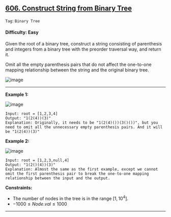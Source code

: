 ## [606. Construct String from Binary Tree](https://leetcode.com/problems/construct-string-from-binary-tree)

```Tag```: ```Binary Tree```

#### Difficulty: Easy

Given the root of a binary tree, construct a string consisting of parenthesis and integers from a binary tree with the preorder traversal way, and return it.

Omit all the empty parenthesis pairs that do not affect the one-to-one mapping relationship between the string and the original binary tree.

![image](https://github.com/quananhle/Python/assets/35042430/6636c295-abf1-4f6d-95f0-507ee9c3f5dd)

---

__Example 1:__

![image](https://assets.leetcode.com/uploads/2021/05/03/cons1-tree.jpg)
```
Input: root = [1,2,3,4]
Output: "1(2(4))(3)"
Explanation: Originally, it needs to be "1(2(4)())(3()())", but you need to omit all the unnecessary empty parenthesis pairs. And it will be "1(2(4))(3)"
```

__Example 2:__

![image](https://assets.leetcode.com/uploads/2021/05/03/cons2-tree.jpg)
```
Input: root = [1,2,3,null,4]
Output: "1(2()(4))(3)"
Explanation: Almost the same as the first example, except we cannot omit the first parenthesis pair to break the one-to-one mapping relationship between the input and the output.
```

__Constraints:__

- The number of nodes in the tree is in the range $[1, 10^4]$.
- $-1000 \le Node.val \le 1000$

---
